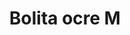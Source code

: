 ---
title: Bolita ocre M
date: 
draft: false

# descripcion
description : Aros pasantes en plata 925 y strass. Traba con mariposita.

materials: Plata 925

color: 

dimensions: Diámetro 0,80 cm

code: 01-06-1102

type: "Aros"

categories: []

price: $1.240,00

price_eftvo: $1.050,00

# Images
# first image will be shown in the product page
images:
  # - image: "images/path_to_image"
  # La ubicacion de las imagenes es imagenes/Aros/Aros.Strass/01-06-1102-bolita-ocre-m
  - image: "./images/aros/strass/01-06-1102-bolita-ocre-m.jpg"
---